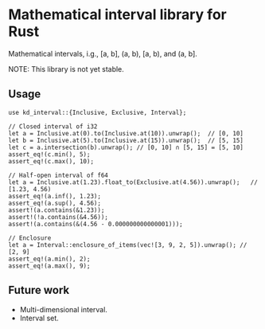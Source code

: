 # Mathematical interval library for Rust

Mathematical intervals, i.g., [a, b], (a, b), [a, b), and (a, b].

NOTE: This library is not yet stable.

## Usage
```
use kd_interval::{Inclusive, Exclusive, Interval};

// Closed interval of i32
let a = Inclusive.at(0).to(Inclusive.at(10)).unwrap();  // [0, 10]
let b = Inclusive.at(5).to(Inclusive.at(15)).unwrap();  // [5, 15]
let c = a.intersection(b).unwrap(); // [0, 10] ∩ [5, 15] = [5, 10]
assert_eq!(c.min(), 5);
assert_eq!(c.max(), 10);

// Half-open interval of f64
let a = Inclusive.at(1.23).float_to(Exclusive.at(4.56)).unwrap();   // [1.23, 4.56)
assert_eq!(a.inf(), 1.23);
assert_eq!(a.sup(), 4.56);
assert!(a.contains(&1.23));
assert!(!a.contains(&4.56));
assert!(a.contains(&(4.56 - 0.000000000000001)));

// Enclosure
let a = Interval::enclosure_of_items(vec![3, 9, 2, 5]).unwrap(); // [2, 9]
assert_eq!(a.min(), 2);
assert_eq!(a.max(), 9);
```

## Future work
* Multi-dimensional interval.
* Interval set.
